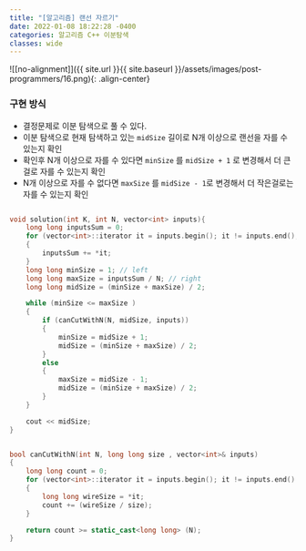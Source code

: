 ```yaml
---
title: "[알고리즘] 랜선 자르기"
date: 2022-01-08 18:22:28 -0400
categories: 알고리즘 C++ 이분탐색
classes: wide
---
```


![[no-alignment]]({{ site.url }}{{ site.baseurl }}/assets/images/post-programmers/16.png){: .align-center}

### 구현 방식

- 결정문제로 이분 탐색으로 풀 수 있다.
- 이분 탐색으로 현재 탐색하고 있는 `midSize` 길이로 N개 이상으로 랜선을 자를 수 있는지 확인
- 확인후 N개 이상으로 자를 수 있다면 `minSize` 를 `midSize + 1` 로 변경해서 더 큰걸로 자를 수 있는지 확인
- N개 이상으로 자를 수 없다면 `maxSize` 를 `midSize - 1`로 변경해서 더 작은걸로는 자를 수 있는지 확인

```cpp

void solution(int K, int N, vector<int> inputs){
    long long inputsSum = 0;
    for (vector<int>::iterator it = inputs.begin(); it != inputs.end(); it++)
    {
        inputsSum += *it;
    }
    long long minSize = 1; // left
    long long maxSize = inputsSum / N; // right
    long long midSize = (minSize + maxSize) / 2;

    while (minSize <= maxSize )
    {
        if (canCutWithN(N, midSize, inputs))
        {
            minSize = midSize + 1;
            midSize = (minSize + maxSize) / 2;
        }
        else
        {
            maxSize = midSize - 1;
            midSize = (minSize + maxSize) / 2;
        }
    }

    cout << midSize;
}


bool canCutWithN(int N, long long size , vector<int>& inputs)
{
    long long count = 0;
    for (vector<int>::iterator it = inputs.begin(); it != inputs.end() ; it++)
    {
        long long wireSize = *it;
        count += (wireSize / size);
    }

    return count >= static_cast<long long> (N);
}
```
